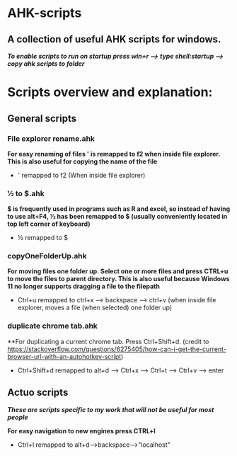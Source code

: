 # AHK-scripts

## A collection of useful AHK scripts for windows.

**_To enable scripts to run on startup press win+r --> type shell:startup --> copy ahk scripts to folder_**

# Scripts overview and explanation:

## General scripts

### File explorer rename.ahk
**For easy renaming of files ' is remapped to f2 when inside file explorer. This is also useful for copying the name of the file**
  - '       remapped to f2 (When inside file explorer)

### ½ to $.ahk
**$ is frequently used in programs such as R and excel, so instead of having to use alt+F4, ½ has been remapped to $ (usually conveniently located in top left corner of keyboard)** 
  - ½       remapped to $  

### copyOneFolderUp.ahk
**For moving files one folder up. Select one or more files and press CTRL+u to move the files to parent directory. This is also useful because Windows 11 no longer supports dragging a file to the filepath**
  - Ctrl+u  remapped to ctrl+x --> backspace --> ctrl+v (when inside file explorer, moves a file (when selected) one folder up)

### duplicate chrome tab.ahk
**For duplicating a current chrome tab. Press Ctrl+Shift+d. (credit to https://stackoverflow.com/questions/6275405/how-can-i-get-the-current-browser-url-with-an-autohotkey-script)
  - Ctrl+Shift+d  remapped to alt+d --> Ctrl+x --> Ctrl+t --> Ctrl+v --> enter

## Actuo scripts

**_These are scripts specific to my work that will not be useful for most people_**

**For easy navigation to new engines press CTRL+l**
  - Ctrl+l  remapped to alt+d-->backspace-->"localhost"
